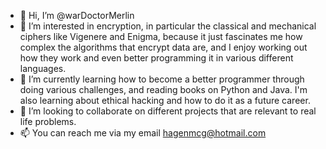 - 👋 Hi, I’m @warDoctorMerlin
- 👀 I’m interested in encryption, in particular the classical and mechanical ciphers like Vigenere and Enigma, because it just fascinates me how complex the algorithms that
encrypt data are, and I enjoy working out how they work and even better programming it in various different languages.
- 🌱 I’m currently learning how to become a better programmer through doing various challenges, and reading books on Python and Java. I'm also learning about ethical hacking and
how to do it as a future career.
- 💞️ I’m looking to collaborate on different projects that are relevant to real life problems.
- 📫 You can reach me via my email hagenmcg@hotmail.com

<!---
warDoctorMerlin/warDoctorMerlin is a ✨ special ✨ repository because its `README.md` (this file) appears on your GitHub profile.
You can click the Preview link to take a look at your changes.
--->
